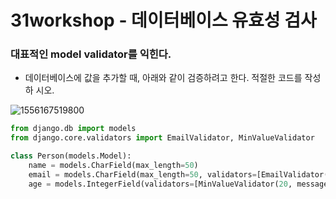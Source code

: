 # 31workshop - 데이터베이스 유효성 검사

### 대표적인 model validator를 익힌다.

-  데이터베이스에 값을 추가할 때, 아래와 같이 검증하려고 한다. 적절한 코드를 작성하
  시오.

![1556167519800](C:\Users\student\AppData\Roaming\Typora\typora-user-images\1556167519800.png)

```python
from django.db import models
from django.core.validators import EmailValidator, MinValueValidator

class Person(models.Model):
    name = models.CharField(max_length=50)
    email = models.CharField(max_length=50, validators=[EmailValidator(message="이메일아님")])
    age = models.IntegerField(validators=[MinValueValidator(20, message="미성년자 노노")])
```

